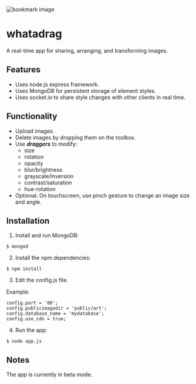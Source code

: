 
![bookmark image](https://raw.githubusercontent.com/andigan/whatadrag/master/apple-touch-icon.png)

# whatadrag

A real-time app for sharing, arranging, and transforming images.

## Features  

- Uses node.js express framework.
- Uses MongoDB for persistent storage of element styles.
- Uses socket.io to share style changes with other clients in real time.

## Functionality

- Upload images.
- Delete images by dropping them on the toolbox.
- Use **_draggers_** to modify:
  - size
  - rotation
  - opacity
  - blur/brightness
  - grayscale/inversion
  - contrast/saturation
  - hue-rotation
- Optional: On touchscreen, use pinch gesture to change an image size and angle.

## Installation

1. Install and run MongoDB:

  ```
  $ mongod
  ```
2. Install the npm dependencies:

  ```
  $ npm install
  ```
3. Edit the config.js file.

  Example:

  ```
  config.port = '80';
  config.publicimagedir = 'public/art';
  config.database_name = 'mydatabase';
  config.use_cdn = true;
  ```

4. Run the app:

  ```
  $ node app.js
  ```

## Notes

The app is currently in beta mode.
